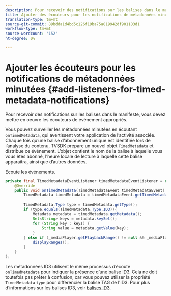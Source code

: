 ```yaml
---
description: Pour recevoir des notifications sur les balises dans le manifeste, vous devez mettre en oeuvre les écouteurs de événement appropriés.
title: Ajouter des écouteurs pour les notifications de métadonnées minutées
translation-type: tm+mt
source-git-commit: 89bdda1d4bd5c126f19ba75a819942df901183d1
workflow-type: tm+mt
source-wordcount: '152'
ht-degree: 0%

---
```



# Ajouter les écouteurs pour les notifications de métadonnées minutées {#add-listeners-for-timed-metadata-notifications}

Pour recevoir des notifications sur les balises dans le manifeste, vous devez mettre en oeuvre les écouteurs de événement appropriés.

Vous pouvez surveiller les métadonnées minutées en écoutant `onTimedMetadata`, qui avertissent votre application de l’activité associée. Chaque fois qu’une balise d’abonnement unique est identifiée lors de l’analyse du contenu, TVSDK prépare un nouvel objet `TimedMetadata` et distribue ce événement. L’objet contient le nom de la balise à laquelle vous vous êtes abonné, l’heure locale de lecture à laquelle cette balise apparaîtra, ainsi que d’autres données.

Écoute les événements.

```java
private final TimedMetadataEventListener timedMetadataEventListener = new TimedMetadataEventListener() { 
    @Override 
    public void onTimedMetadata(TimedMetadataEvent timedMetadataEvent) { 
        TimedMetadata timedMetadata = timedMetadataEvent.getTimedMetadata(); 
 
        TimedMetadata.Type type = timedMetadata.getType(); 
        if (type.equals(TimedMetadata.Type.ID3)){ 
            Metadata metadata = timedMetadata.getMetadata(); 
            Set<String> keys = metadata.keySet(); 
            for (String key : keys) { 
                String value = metadata.getValue(key); 
            } 
        } else if (_mediaPlayer.getPlaybackRange() != null && _mediaPlayer.getPlaybackRange().getDuration() > 0) { 
            displayRanges(); 
        } 
    } 
}; 
```

Les métadonnées ID3 utilisent le même processus d’écoute `onTimedMetadata` pour indiquer la présence d’une balise ID3. Cela ne doit toutefois pas prêter à confusion, car vous pouvez utiliser la propriété `TimedMetadata` `type` pour différencier la balise TAG de l&#39;ID3. Pour plus d’informations sur les balises ID3, voir [balises ID3](../../../../tvsdk-3x-android-prog/android-3x-content-playback-options-android2/android-3x-id3-metadata-retrieve.md).